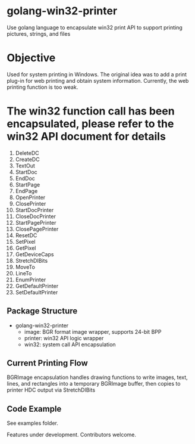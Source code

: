# golang-win32-printer

Use golang language to encapsulate win32 print API to support printing
pictures, strings, and files

# Objective

Used for system printing in Windows. The original idea was to add a print
plug-in for web printing and obtain system information. Currently, the web
printing function is too weak.

# The win32 function call has been encapsulated, please refer to the win32 API document for details

1. DeleteDC
2. CreateDC
3. TextOut
4. StartDoc
5. EndDoc
6. StartPage
7. EndPage
8. OpenPrinter
9. ClosePrinter
10. StartDocPrinter
11. CloseDocPrinter
12. StartPagePrinter
13. ClosePagePrinter
14. ResetDC
15. SetPixel
16. GetPixel
17. GetDeviceCaps
18. StretchDIBits
19. MoveTo
20. LineTo
21. EnumPrinter
22. GetDefaultPrinter
23. SetDefaultPrinter

## Package Structure

- golang-win32-printer
  - image: BGR format image wrapper, supports 24-bit BPP
  - printer: win32 API logic wrapper
  - win32: system call API encapsulation

## Current Printing Flow

BGRImage encapsulation handles drawing functions to write images, text, lines,
and rectangles into a temporary BGRImage buffer, then copies to printer HDC
output via StretchDIBits

## Code Example

See examples folder.

Features under development. Contributors welcome.
